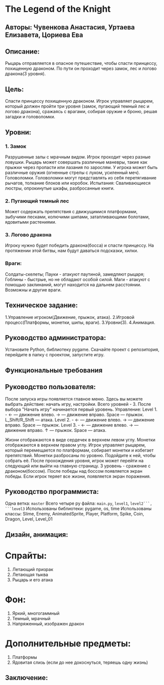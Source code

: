 # **The Legend of the Knight**
## **Авторы: Чувенкова Анастасия, Уртаева Елизавета, Цориева Ева**
## **Описание:**
Рыцарь отправляется в опасное путешествие, чтобы спасти принцессу, похищенную драконом. По пути он проходит через замок, лес и логово дракона(3 уровня).
## **Цель:**
Спасти принцессу похищенную драконом.
Игрок управляет рыцарем, который должен пройти три уровня (замок, пугающий темный лес и логово дракона), сражаясь с врагами, собирая оружие и броню, решая загадки и головоломки. 
## **Уровни:**
### 1. Замок
Разрушенные залы с мрачным видом. Игрок проходит через разные ловушки. Рыцарь может совершать различные маневры, такие как прыжки через пропасти или лазания по зарослям. У игрока может быть различные оружия (огненные стрелы с луком, усиленный меч).
Головоломки.
Головоломки могут представлять из себя перетягивание рычагов, толкание блоков или коробок.
Испытания:
Сваливающиеся люстры, опрокинутые шкафы, разбросанные книги.
### 2. Пугающий темный лес
Может содержать препятствия с движущимися платформами, зыбучими песками, колючими шипами, затапливающими болотами, ядовитыми растениями. 
### 3. Логово дракона
Игроку нужно будет победить дракона(босса) и спасти принцессу. На протяжении этой битвы, нам будут даваться подсказки, хилки. 

### Враги:
Солдаты-скелеты;
Пауки - атакуют паутиной, замедляют рыцаря;
Гоблины - быстрые, но не обладают особой силой.
Маги - атакуют с помощью заклинаний, могут находится на дальнем расстоянии.
Возможны и другие враги.

## Техническое задание:
1.Управление игроком(Движение, прыжок, атака).
2.Игровой процесс(Платформы, монетки, шипы, враги).
3.Уровни(3).
4.Анимация.

## Руководство администратора:
Установите Python, библиотеку pygame.
Скачайте проект с репозитория, перейдите в папку с проектом, запустите игру.

## Функциональные требования



## Руководство пользователя:
После запуска игры появляется главное меню. Здесь вы можете выбрать действие: начать игру, настройки. Всего уровней - 3.
После выбора "Начать игру" начинается первый уровень.
Управление:
Level 1. - 
  ← — движение влево.
  → — движение вправо.
  Space — прыжок.
  L_Shift/R_Shift — атака.
Level 2. - 
  ← — движение влево.
  → — движение вправо.
  Space — прыжок.
Level 3. - 
  ← — движение влево.
  → — движение вправо.
  ↑ — прыжок.
  Space — атака.
  
Жизни отображаются в виде сердечек в верхнем левом углу.
Монетки отображаются в верхнем правом углу.
Игрок управляет рыцарем, который перемещается по платформам, собирает монетки и избегает препятствий.
Монетки разбросаны по уровню. Подойдите к ней, чтобы собрать её.
После прохождения уровня, игрок может перейти на следующий или выйти на главную страницу.
3 уровень - сражение с драконом(боссом).
После победы над боссом появляется экран победы. Если игрок теряет все жизни, появляется экран поражения.

## Руководство программиста:
Одна ветка: ```master```
Всего четыре py файла: ```main.py```, ```level1```, ``level2```, ```level3`` 
Использованы библиотеки: pygame, os, time
Использованы классы: Slime, Enemy, AnimatedSprite, Player, Platform, Spike, Coin, Dragon, Level, Level_01

## Дизайн, анимация:
# Спрайты:
1. Летающий призрак
2. Летающая тыква
4. Рыцарь и его атака
# Фон:
1. Яркий, многогаммный
2. Темный, мрачный
3. Напряженный, изображен дракон
# Дополнительные предметы:
1. Платформы
2. Ядовитая слизь (если до нее докоснуться, теряешь одну жизнь)


## Заключение:
